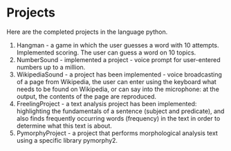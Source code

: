 # Projects
Here are the completed projects in the language python.
1. Hangman - a game in which the user guesses a word with 10 attempts. Implemented scoring. The user can guess a word on 10 topics.
2. NumberSound - implemented a project - voice prompt for user-entered numbers up to a million.
3. WikipediaSound - a project has been implemented - voice broadcasting of a page from Wikipedia, the user can enter using the keyboard what needs to be found on Wikipedia, or can say into the microphone: at the output, the contents of the page are reproduced.
4. FreelingProject - a text analysis project has been implemented: highlighting the fundamentals of a sentence (subject and predicate), and also finds frequently occurring words (frequency) in the text in order to determine what this text is about.
5. PymorphyProject - a project that performs morphological analysis text using a specific library pymorphy2.
